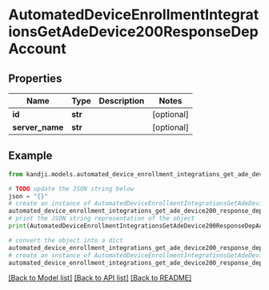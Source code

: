 # AutomatedDeviceEnrollmentIntegrationsGetAdeDevice200ResponseDepAccount


## Properties

Name | Type | Description | Notes
------------ | ------------- | ------------- | -------------
**id** | **str** |  | [optional] 
**server_name** | **str** |  | [optional] 

## Example

```python
from kandji.models.automated_device_enrollment_integrations_get_ade_device200_response_dep_account import AutomatedDeviceEnrollmentIntegrationsGetAdeDevice200ResponseDepAccount

# TODO update the JSON string below
json = "{}"
# create an instance of AutomatedDeviceEnrollmentIntegrationsGetAdeDevice200ResponseDepAccount from a JSON string
automated_device_enrollment_integrations_get_ade_device200_response_dep_account_instance = AutomatedDeviceEnrollmentIntegrationsGetAdeDevice200ResponseDepAccount.from_json(json)
# print the JSON string representation of the object
print(AutomatedDeviceEnrollmentIntegrationsGetAdeDevice200ResponseDepAccount.to_json())

# convert the object into a dict
automated_device_enrollment_integrations_get_ade_device200_response_dep_account_dict = automated_device_enrollment_integrations_get_ade_device200_response_dep_account_instance.to_dict()
# create an instance of AutomatedDeviceEnrollmentIntegrationsGetAdeDevice200ResponseDepAccount from a dict
automated_device_enrollment_integrations_get_ade_device200_response_dep_account_from_dict = AutomatedDeviceEnrollmentIntegrationsGetAdeDevice200ResponseDepAccount.from_dict(automated_device_enrollment_integrations_get_ade_device200_response_dep_account_dict)
```
[[Back to Model list]](../README.md#documentation-for-models) [[Back to API list]](../README.md#documentation-for-api-endpoints) [[Back to README]](../README.md)


